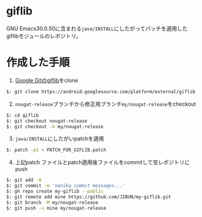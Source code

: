 # giflib
GNU Emacs30.0.50に含まれる`java/INSTALL`にしたがってパッチを適用したgiflibモジュールのレポジトリ。

# 作成した手順
1. [Google Gitのgiflib](https://android.googlesource.com/platform/external/giflib)をclone

```bash
$: git clone https://android.googlesource.com/platform/external/giflib
```

2. `nougat-release`ブランチから修正用ブランチ`my/nougat-release`をcheckout

```bash
$: cd giflib
$: git checkout nougat-release
$: git checkout -b my/nougat-release
```

3. `java/INSTALL`にしたがいpatchを適用

```bash
$: patch -p1 < PATCH_FOR_GIFLIB.patch
```

4. 上記patch ファイルとpatch適用後ファイルをcommitして空レポジトリにpush

```bash
$: git add -A
$: git commit -m 'nanika commit messages...'
$: gh repo create my-giflib --public
$: git remote add mine https://github.com/JIBUN/my-giflib.git
$: git branch -M my/nougat-release
$: git push -u mine my/nougat-release
```
